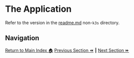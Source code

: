 # The Application

Refer to the version in the [readme.md](../../04-deployment/readme.md) non-`k3s`
directory.

## Navigation

[Return to Main Index 🏠](../../readme.md)
[Previous Section ⏪](../03-the-application/readme.md) ‖ [Next Section ⏩](../05-network-basics/readme.md)
